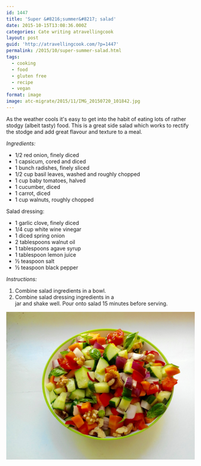 ```yaml
---
id: 1447
title: 'Super &#8216;summer&#8217; salad'
date: 2015-10-15T13:08:36.000Z
categories: Cate writing atravellingcook
layout: post
guid: 'http://atravellingcook.com/?p=1447'
permalink: /2015/10/super-summer-salad.html
tags:
  - cooking
  - food
  - gluten free
  - recipe
  - vegan
format: image
image: atc-migrate/2015/11/IMG_20150720_101842.jpg
---
```


As the weather cools it's easy to get into the habit of eating lots of rather stodgy (albeit tasty) food. This is a great side salad which works to rectify the stodge and add great flavour and texture to a meal.

_Ingredients:_

-   1/2 red onion, finely diced
-   1 capsicum, cored and diced
-   1 bunch radishes, finely sliced
-   1/2 cup basil leaves, washed and roughly chopped
-   1 cup baby tomatoes, halved
-   1 cucumber, diced
-   1 carrot, diced
-   1 cup walnuts, roughly chopped

Salad dressing:

-   1 garlic clove, finely diced
-   1/4 cup white wine vinegar
-   1 diced spring onion
-   2 tablespoons walnut oil
-   1 tablespoons agave syrup
-   1 tablespoon lemon juice
-   ½ teaspoon salt
-   ½ teaspoon black pepper


_Instructions:_

1.  Combine salad ingredients in a bowl.
2.  Combine salad dressing ingredients in a [<br>](/images/atc-migrate/2015/11/IMG_20150720_101749.jpg)
    jar and shake well. Pour onto salad 15 minutes before serving.

![IMG_20150720_101749](/images/atc-migrate/2015/11/IMG_20150720_101749.jpg)

